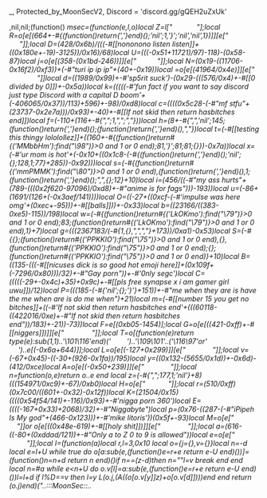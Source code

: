 _, Protected_by_MoonSecV2, Discord = 'discord.gg/gQEH2uZxUk'


,nil,nil;(function() _msec=(function(e,l,o)local Z=l["     ​   "];local R=o[e[(664+-#{(function()return{','}end)();'nil';1,'}';'nil','nil',1})]][e["                "]];local D=(428/0x6b)/(((-#[[nononono listen listen]]+((0x180e+-19)-3125))/0x16)/68)local U=(((-0x51+11721)/97)-118)-(0x58-87)local j=o[e[(358-(0x1bd-246))]][e["        "]];local N=(0x19-((11706-0x16f2)/0xf3))+(-#"turi ip ip ip"+(40+-0x19))local _=o[e[(41964/0x4e)]][e["​          "]]local d=((1989/0x99)+-#'sp5rit suck')-(0x29-(((576/0x4)+-#[[0 divided by 0]])+-0x5a))local k=(((((-#'fun fact if you want to say discord just type Discord with a capital D boom'+(-406065/0x37))/113)+596)+-98)/0xd8)local c=((((0x5c28-(-#"mf stfu"+(23737-0x2e7a)))/0x93)+-40)+-#[[If not skid then return hasbitches end]])local f=(-110+(116+-#{",";1,",";","}))local h=(8+-#{",",'nil';145;(function()return{','}end)();(function()return{','}end)(),","})local t=(-#[[testing this thingy lololollez]]+((160+-#{(function()return#{('MMbbHm'):find("\98")}>0 and 1 or 0 end);81,'}';81;81;{}})-0x7a))local x=(-#'ur mom is hot'+(-0x10+((0x1c8-(-#{(function()return{','}end)();'nil';{};128,1;77}+285))-0x92)))local s=(-#{(function()return#{('mmPMMK'):find("\80")}>0 and 1 or 0 end),(function()return{','}end)(),1;(function()return{','}end)();",",{};12}+10)local i=(456/((-#"my ass hurts"+(789-(((0x2f620-97096)/0xd8)+-#"anime is for fags")))-193))local u=(-86+(1691/(126+(-0x3aef/141))))local O=((-27+((0xcf-(-#'impulse was here omg'+(0xec+-95)))+-#[[balls]]))+-0x33)local b=((23166/((383-0xe5)-115))/198)local w=(-#{(function()return#{('LkOKmo'):find("\79")}>0 and 1 or 0 end);83;(function()return#{('LkOKmo'):find("\79")}>0 and 1 or 0 end),1}+7)local g=(((2367183/(-#{1,{},",",","}+173))/0xa1)-0x53)local S=(-#{{};(function()return#{('PPKKlO'):find("\75")}>0 and 1 or 0 end),{},(function()return#{('PPKKlO'):find("\75")}>0 and 1 or 0 end);{};(function()return#{('PPKKlO'):find("\75")}>0 and 1 or 0 end)}+10)local B=((135-(((-#[[nicuses dick is so good hot emoji here]]+(0x109f+(-7296/0x80)))/32)+-#"Gay porn"))+-#'0nly segc')local C=(((((-29+-0x4c)+35)+0x9c)+-#[[pls free synapse x i am gamer girl uwu]])/12)local P=(((185-(-#{'nil';{};'}'}+151))+-#"me when they are is have the me when are is do me when")+21)local m=(-#[[number 15 you get no bitches]]+((-#'If not skid then return hasbitches end'+(((60118-((422016/0xe)+-#"If not skid then return hasbitches end"))/183)+-21))-73))local F=e[(0xb05-1454)];local G=o[e[((421-0xff)+-#[[niggers]])]][e[" ​    ​    "]];local T=o[(function(e)return type(e):sub(1,1)..'\101\116'end)('   ​    ')..'\109\101'..('\116\97'or'        ')..e[(-0x6a+644)]];local L=o[e[(-127+0x299)]][e["​         "]];local v=(-67+0x45)-((-30+(926-0x1fa))/195)local y=((0x132-(5655/0x1d))+-0x6d)-(412/0xce)local A=o[e[(-0x50+239)]][e["  ​     ​ "]];local n=function(o,e)return o..e end local z=(-#{",";177,1;'nil'}+8)*(((154971/0xc9)+-67)/0xb0)local H=o[e["   ​        "]];local r=(510/0xff)*(0x7c00/((601+-0x32)-0x12f))local K=(21504/0x15)*((((0x54f54/141)+-116)/0x93)+-#'nigga porn 360')local E=((((-167+0x33)+2068)/32)+-#"Niggabyte")local p=(0x76-((287-(-#"iPipeh Is My god"+(466-0x123)))+-#'mike litoris'))*(0x5f+-93)local M=o[e[" ​​     ​  "]]or o[e[((0x48e-619)+-#[[holy shit]])]][e[" ​​     ​  "]];local a=(616-((-80+(0xddad/121))+-#"Only a to Z 0 to 9 is allowed"))local e=o[e["             "]];local I=(function(a)local r,l=3,0x10 local o={j={},v={}}local n=-d local e=l+U while true do o[a:sub(e,(function()e=r+e return e-U end)())]=(function()n=n+d return n end)()if n==(z-d)then n=""l=v break end end local n=#a while e<n+U do o.v[l]=a:sub(e,(function()e=r+e return e-U end)())l=l+d if l%D==v then l=y L(o.j,(A((o[o.v[y]]*z)+o[o.v[d]])))end end return _(o.j)end)("..:::MoonSec::..                ​       ​​                ​     ​         ​           ​           ​          ​              ​ ​     ​                          ​              ​       ​  ​                                                          ​                  ​                   ​ ​                                                    ​                        ​    ​                       ​                ​                 ​            ​       ​                        ​                                          ​                   ​      ​                   ​   ​                    ​                              ​  ​                                                                 ​        ​                                                                                   ​          ​                   ​      ​​    ​            ​                ​   ​​        ​​                           ​    ​                     ​    ​       ​                    ​             ​                                      ​       ​            ​       ​         ​              ​                       ​                               ​                ​                                                            ​         ​   ​       ​                             ​                                           ​     ​   ​                    ​              ​                                      ​            ​              ​    ​                      ​                                   ​                 ​                          ​                                 ​                                ​       ​                                  ​    ​                                                              ​           ​                       ​       ​                                                  ​                      ​                   ​​                                     ​               ​ ​                    ​                                        ​  ​                    ​                                                 ​                             ​​          ​        ​          ​          ​               ​                            ​​     ​                       ​    ​                       ​​               ​                                                                  ​                                  ​                               ​                                       ​               ​    ​    ​                                                   ​               ​                                                              ​      ​​                                    ​           ​  ​       ​               ​                    ​                        ​                        ​              ​    ​        ​        ​                          ​     ​                                            ​     ​  ​                                        ​                  ​                                                ​             ​            ​​      ​                           ​                                ​                       ​                     ​                                     ​     ​      ​      ​​         ​                   ​​              ​       ​ ​        ​                              ​  ​   ​           ​ ​                           ​      ​                ​       ​   ​   ​                                                                                             ​  ​​                  ​​                     ​                        ​          ​      ​                                        ​ ​       ​         ​  ​   ​      ​                  ​             ​                                                              ​          ​          ​                   ​     ​  ​               ​                       ​                                                                      ​                    ​                             ​                                         ​    ​               ​  ​    ​ ​                   ​     ​                                       ​     ​                ​    ​                     ​                    ​   ​             ​           ​               ​         ​         ​                            ​                                     ​                                        ​       ​  ​                   ​  ​​ ​       ​    ​                   ​           ​            ​          ​          ​    ​        ​​             ​​ ​         ​          ​                           ​       ​​    ​                      ​                                                               ​      ​           ​                                          ​      ​        ​            ​     ​                    ​        ​       ​                              ​         ​          ​                                                                            ​   ​                                              ​       ​          ​​ ​  ​            ​                                    ​  ​                 ​                           ​                    ​                         ​                   ​                                     ​               ​                       ​                         ​                ​      ​ ​                  ​                                         ​           ​          ​ ​          ​                  ​  ​           ​    ​            ​     ​​                                                                 ​        ​             ​          ​       ​                                  ​          ​    ​                                                                      ​                 ​ ​                                                         ​              ​  ​                                               ​                       ​                  ​                      ​                               ​              ​                                            ​                       ​           ​                ​                 ​                   ​               ​                   ​                                      ​​           ​      ​                  ​                          ​                                               ​                                             ​                    ​      ​                                        ​  ​                                 ​ ​                              ​  ​                        ​              ​      ​                                       ​       ​     ​                                         ​     ​​              ​                               ​       ​       ​                  ​                     ​    ​     ​    ​                                   ​​                  ​                  ​                           ​        ​                                        ​                                              ​                     ​                   ​                                                 ​             ​          ​                      ​                  ​                     ​                           ​             ​               ​      ​               ​                       ​​            ​       ​                                                   ​                                            ​                                            ​​                   ​                 ​                                    ​                                      ​                       ​                ​​                                  ​                          ​               ​                       ​                     ​       ​                                              ​               ​    ​                              ​              ​                    ​ ​                        ​             ​      ​                                             ​                   ​                                        ​             ​                                       ​                     ​  ​                   ​            ​                                      ​​                                   ​  ​                        ​             ​                ​                        ​                                       ​             ​                   ​                       ​    ​                    ​       ​          ​                    ​    ​                    ​                     ​           ​      ​                           ​ ​                                         ​      ​                                                        ​            ​​                  ​                                           ​  ​  ​     ​             ​                       ​                                                   ​     ​                                                                                    ​              ​                                            ​               ​   ​                 ​                                    ​                ​                     ​               ​        ​           ​      ​                               ​                  ​                     ​                            ​            ​         ​                                              ​                  ​  ​                                            ​            ​               ​                                            ​                 ​      ​                                        ​                      ​                     ​          ​         ​    ​                      ​                   ​                          ​    ​​            ​                                              ​                                                                                         ​      ​​     ​          ​      ​                  ​     ​​​                                                        ​                                                                    ​​                                               ​                  ​                                              ​  ​                   ​                ​                             ​  ​                 ​     ​               ​    ​                                     ​                                      ​                         ​  ​             ​   ​                                                ​      ​                          ​             ​            ​                                   ​​                 ​                 ​                     ​         ​      ​                             ​         ​​                    ​    ​                                     ​  ​                                                                                                ​                   ​    ​                      ​                 ​    ​                             ​             ​ ​                   ​                     ​             ​         ​                                                                     ​ ​    ​     ​           ​                                                                   ​                  ​                                ​      ​                                  ​​​                   ​               ​ ​       ​                    ​                                            ​                       ​                             ​                    ​                           ​               ​    ​                               ​             ​                     ​                         ​           ​      ​                              ​                    ​                    ​                                                ​                                            ​  ​                                             ​                                             ​                ​          ​                  ​    ​  ​                                   ​                             ​    ​    ​           ​​                      ​                   ​             ​                                                                 ​      ​                                     ​             ​  ​            ​  ​                      ​          ​            ​         ​                       ​   ​           ​        ​                 ​                    ​​            ​    ​                 ​            ​    ​        ​      ​                                       ​​                   ​                  ​         ​                               ​        ​                         ​                                                                         ​    ​                                  ​ ​                          ​        ​              ​  ​                   ​                        ​              ​     ​​                              ​                ​                                            ​               ​                               ​​                   ​                ​  ​                        ​       ​                 ​                      ​​                                      ​                           ​                                ​                                           ​​                                                 ​​                   ​             ​    ​     ​​                  ​   ​​          ​​                             ​      ​          ​                            ​                          ​                                                ​​           ​                                 ​         ​​                                                                 ​                ​                                                ​                    ​                  ​         ​                  ​      ​                                        ​                                                                             ​                 ​   ​  ​            ​    ​                           ​ ​              ​                    ​                            ​             ​        ​                                              ​                   ​                          ​                                                               ​           ​           ​  ​                             ​                                ​  ​​                     ​                 ​ ​                                 ​ ​                             ​        ​       ​        ​      ​           ​            ​                   ​                          ​                     ​                              ​             ​          ​   ​     ​                        ​           ​      ​                            ​                ​                    ​                                      ​                           ​        ​​                    ​                                                        ​    ​              ​                                                         ​                           ​                                ​                                                      ​             ​                                           ​    ​        ​                                               ​                       ​    ​                                          ​                   ​ ​                                               ​                       ​                                             ​​                ​ ​        ​                  ​                         ​  ​                                   ​​                                                ​                  ​                                             ​  ​                     ​              ​           ​                    ​                 ​   ​               ​    ​                                      ​                                    ​                       ​   ​             ​      ​                              ​                ​                           ​                      ​            ​                                  ​​                 ​                ​                               ​      ​                                         ​                      ​                 ​                         ​  ​                                                 ​                     ​                           ​                        ​                     ​              ​    ​                             ​              ​                    ​ ​                      ​             ​      ​                    ​                           ​    ​   ​              ​   ​                       ​                           ​       ​                                    ​  ​       ​   ​    ​                                           ​                            ​             ​      ​                     ​                          ​    ​         ​                     ​  ​      ​                     ​            ​                    ​    ​                                                  ​           ​         ​                                                           ​                    ​                                      ​                ​                      ​                                   ​ ​                            ​     ​​              ​   ​      ​                                      ​  ​     ​                                       ​                                               ​  ​      ​          ​    ​                                    ​  ​                                ​                                ​  ​                          ​         ​                        ​           ​                            ​        ​                       ​                                 ​                                   ​  ​                    ​                       ​            ​                                 ​​                 ​​                ​                            ​        ​                                         ​​                                                                 ​                      ​                         ​                    ​              ​           ​               ​   ​    ​                ​ ​                       ​     ​                     ​       ​             ​                                                                                     ​  ​         ​                                                             ​​​                 ​                             ​​          ​        ​                   ​      ​  ​    ​          ​                                            ​​            ​                            ​      ​                           ​            ​ ​    ​                      ​                                                                       ​  ​​  ​              ​     ​​        ​                           ​                         ​                 ​  ​                       ​                               ​               ​  ​                ​                 ​     ​         ​                                                               ​  ​      ​                                               ​                                                ​                                            ​  ​                 ​                             ​           ​                             ​           ​             ​                   ​                ​                      ​    ​                                  ​               ​                       ​                           ​             ​      ​                         ​             ​                                  ​                   ​   ​  ​       ​                                       ​​              ​   ​                  ​              ​            ​          ​                                        ​                                         ​     ​                  ​    ​                                    ​  ​                                 ​           ​                  ​    ​        ​                               ​    ​                   ​          ​                                   ​                                              ​                              ​                 ​                   ​​                  ​    ​          ​                                     ​​ ​                  ​                             ​                ​                                                 ​​                                            ​  ​                 ​                             ​           ​                                     ​           ​                                            ​                         ​ ​                                         ​                                                      ​                        ​             ​         ​                 ​  ​   ​            ​        ​                                                                                                   ​             ​  ​               ​                                   ​              ​                        ​​            ​   ​       ​                                        ​                                                        ​                  ​                ​                 ​   ​               ​    ​                             ​              ​                     ​                        ​             ​      ​                                              ​                    ​                          ​    ​                                                               ​                ​                          ​    ​ ​                                 ​​                     ​                 ​    ​                                ​                ​                        ​                                      ​            ​                     ​                            ​                       ​                               ​    ​        ​                     ​                       ​           ​      ​                            ​                ​                     ​​                                    ​                              ​     ​​                          ​    ​     ​                                           ​                                              ​     ​                  ​     ​                                               ​                     ​                   ​  ​                      ​                      ​          ​       ​  ​                          ​ ​                       ​        ​               ​                    ​        ​                                                   ​          ​              ​             ​              ​     ​​           ​                                       ​                                                        ​                  ​                          ​                 ​       ​                     ​             ​                      ​        ​                   ​    ​                                   ​  ​                                  ​            ​                  ​    ​                                          ​                                                                        ​                    ​   ​                      ​                              ​                                       ​                     ​    ​  ​       ​                                     ​​                  ​                  ​                          ​        ​                                     ​​                                               ​                ​ ​      ​                ​                  ​   ​                                                    ​                  ​                         ​ ​           ​    ​ ​                             ​ ​            ​                        ​                        ​                    ​                                               ​                                         ​​           ​                                   ​​                  ​                ​     ​        ​            ​                                                ​                    ​                    ​                   ​     ​                                  ​  ​                                    ​            ​                   ​    ​                    ​               ​    ​                               ​              ​                      ​                       ​             ​      ​                                               ​ ​        ​         ​           ​            ​  ​                       ​                       ​                        ​           ​         ​​   ​      ​    ​  ​                         ​      ​       ​                           ​  ​       ​          ​                 ​         ​                     ​                                                    ​        ​             ​       ​   ​                     ​               ​    ​                        ​            ​              ​                        ​                        ​                    ​                    ​                          ​      ​                         ​           ​            ​                                  ​​                 ​                ​                     ​        ​      ​                                        ​                     ​                 ​                             ​                                            ​  ​           ​        ​             ​     ");local _=(0x1b67/61)local o=61 local l=d;local e={}e={[(71+-0x46)]=function()local e,i,d,n=j(I,l,l+N);l=l+p;o=(o+(_*p))%a;return(((n+o-(_)+r*(p*D))%r)*((D*K)^D))+(((d+o-(_*D)+r*(D^N))%a)*(r*a))+(((i+o-(_*N)+K)%a)*r)+((e+o-(_*p)+K)%a);end,[(-#[[ÑÑÑÑÑÑÑ]]+(1791/0xc7))]=function(e,e,e)local e=j(I,l,l);l=l+U;o=(o+(_))%a;return((e+o-(_)+K)%r);end,[((0x20-24)+-#"false")]=function()local e,d=j(I,l,l+D);o=(o+(_*D))%a;l=l+D;return(((d+o-(_)+r*(D*p))%r)*a)+((e+o-(_*D)+a*(D^N))%r);end,[((-0x50+89)+-#'Negro')]=function(o,e,l)if l then local e=(o/D^(e-d))%D^((l-U)-(e-d)+U);return e-e%d;else local e=D^(e-U);return(o%(e+e)>=e)and d or y;end;end,[((0x28+-23)+-#"impulse 2022")]=function()local o=e[((154-(303-0xbd))+-#[[papier ist ein kleiner schwanz lutscher]])]();local l=e[(0x23-34)]();local i=d;local n=(e[(0x69-101)](l,U,z+p)*(D^(z*D)))+o;local o=e[(0x24c/147)](l,21,31);local e=((-d)^e[(0xd4/53)](l,32));if(o==y)then if(n==v)then return e*y;else o=U;i=v;end;elseif(o==(r*(D^N))-U)then return(n==y)and(e*(U/v))or(e*(y/v));end;return R(e,o-((a*(p))-d))*(i+(n/(D^E)));end,[(68-0x3e)]=function(n,i,i)local i;if(not n)then n=e[((1209/0x1f)+-#[[i still cannot find who the fuck asked]])]();if(n==y)then return'';end;end;i=G(I,l,l+n-d);l=l+n;local e=''for l=U,#i do e=F(e,A((j(G(i,l,l))+o)%a))o=(o+_)%r end return e;end}local function E(...)return{...},H('#',...)end local function G()local h={};local x={};local o={};local t={h,x,nil,o};local l={}local n=(87+-#{{},{},121})local o={[(-#"cilertedcool"+(-0x17+((0xcd5/73)+-#"elbicho")))]=(function(o)return not(#o==e[((-#[[balls]]+(-90+0x1f7))/0xcc)]())end),[(-#'Bush Did 9 11'+(0xe1/15))]=(function(o)return e[(0x1b-22)]()end),[(-#[[0nly 1337]]+(0x6c-98))]=(function(o)return e[((-#[[Mulheres me deixam de pau duro]]+(-0x61+355))/38)]()end),[((103-0x54)+-#"made by kim jong un")]=(function(o)local d=e[(((0x7f/1)+-0x62)+-#[[Macaroni And The Cheese]])]()local e=''local o=1 for l=1,#d do o=(o+n)%a e=F(e,A((j(d:sub(l,l))+o)%r))end return e end)};t[3]=e[((104-0x58)+-#'i love tatakai')]();local n=e[((0x16c/28)+-#"cilertedcool")]()for d=1,n do local e=e[(186/(-#[[0nly segc]]+(-55+0x9d)))]();local n;local e=o[e%(-#'Niggabyte'+((-0xe3+105)+0xb3))];l[d]=e and e({});end;for x=1,e[(83+-0x52)]()do local o=e[(-#"i love minors"+(-0x69+120))]();if(e[(672/0xa8)](o,d,U)==v)then local r=e[(39-0x23)](o,D,N);local n=e[(-65+0x45)](o,p,D+p);local o={e[(-#'legend says i was here'+(-0x24+61))](),e[(0x3c+-57)](),nil,nil};local a={[(122-0x7a)]=function()o[i]=e[(-#"panzerfaust"+(0x55-71))]();o[C]=e[(0x84/44)]();end,[(0x1b-26)]=function()o[i]=e[(-51+0x34)]();end,[(-59+0x3d)]=function()o[w]=e[(-#"Bush Did 9 11"+(742/0x35))]()-(D^z)end,[(0x57/29)]=function()o[b]=e[(-#'holy shit'+((0xf67-1993)/0xc3))]()-(D^z)o[C]=e[((-0x79+140)+-#[[get some bitches]])]();end};a[r]();if(e[(0x1bc/111)](n,U,d)==U)then o[c]=l[o[k]]end if(e[((-17004/0xda)+0x52)](n,D,D)==d)then o[s]=l[o[u]]end if(e[(((-123+0xfa)+-#[[I hate black people]])-0x68)](n,N,N)==U)then o[C]=l[o[S]]end h[x]=o;end end;for e=U,e[(0xf6/246)]()do x[e-U]=G();end;return t;end;local function v(e,y,_)local l=e[D];local r=e[N];local o=e[d];return(function(...)local e=d e*=-1 local N=e;local I={...};local a=o;local o=d;local z=l;local K=H('#',...)-U;local r=r;local A={};local j={};local l={};local p=E for e=0,K do if(e>=r)then A[e-r]=I[e+U];else l[e]=I[e+d];end;end;local e=K-r+d local e;local r;while true do e=a[o];r=e[(0x7f+-126)];n=(10872216)while(-60+0x75)>=r do n-= n n=(1949376)while r<=(152-0x7c)do n-= n n=(109510)while r<=(114-0x65)do n-= n n=(572046)while((-#"Macaroni And The Cheese"+(0xd3+-94))-88)>=r do n-= n n=(5880624)while(((0xa8+-60)-0x64)+-#[[weezer]])>=r do n-= n n=(1056117)while(94+-0x5e)>=r do n-= n local e=e[x]l[e](l[e+U])break;end while 591==(n)/((-#"paidlancer"+(0x4b057/171)))do n=(776216)while((43-0x49)+0x1f)<r do n-= n _[e[b]]=l[e[k]];o=o+d;e=a[o];l[e[c]]={};o=o+d;e=a[o];l[e[h]]={};o=o+d;e=a[o];_[e[O]]=l[e[t]];o=o+d;e=a[o];l[e[t]]=_[e[i]];o=o+d;e=a[o];if(l[e[t]]~=e[g])then o=o+U;else o=e[s];end;break end while 1169==(n)/((0x2cb+-51))do l[e[k]][e[b]]=l[e[m]];break end;break;end break;end while 2424==(n)/((4881-0x997))do n=(2603244)while(94-0x5a)>=r do n-= n n=(14252610)while(103-0x64)<r do n-= n local e=e[c]local n,o=p(l[e](l[e+U]))N=o+e-d local o=0;for e=e,N do o=o+d;l[e]=n[o];end;break end while 4078==(n)/((122325/0x23))do local e=e[x]l[e]=l[e]()break end;break;end while 714==(n)/((-#'Gay porn'+(3740+-0x56)))do n=(5700746)while r>(-120+0x7d)do n-= n l[e[h]]=l[e[w]][e[g]];break end while(n)/(((-119+0x1d43)-0xe96))==1567 do l[e[c]][e[w]]=l[e[g]];break end;break;end break;end break;end while(n)/((0x81eea/187))==201 do n=(2937992)while(0x201/57)>=r do n-= n n=(2934288)while(-33+0x28)>=r do n-= n l[e[x]]=(e[s]~=0);break;end while 1008==(n)/((-#[[i still cannot find who the fuck asked]]+((-#[[bigchungus]]+(1456840/0xf2))-3061)))do n=(6365394)while(119-0x6f)<r do n-= n do return l[e[k]]end break end while 3087==(n)/((0x845+-55))do local n=e[k]local a={l[n](M(l,n+1,N))};local o=0;for e=n,e[P]do o=o+d;l[e]=a[o];end break end;break;end break;end while 1448==(n)/((4135-(4261-0x86b)))do n=(6578295)while(-#"if true then return your dad"+(0x22e3/229))>=r do n-= n n=(3568825)while(-#'I have stolen your father figure and all your milk muahahahahahaha'+(0xb2-102))<r do n-= n local o=e[h]l[o]=l[o](M(l,o+d,e[O]))break end while(n)/((-65+0x750))==1975 do local r;local n;l[e[k]]=e[w];o=o+d;e=a[o];l[e[t]]={};o=o+d;e=a[o];l[e[x]][e[O]]=l[e[S]];o=o+d;e=a[o];l[e[h]]=_[e[i]];o=o+d;e=a[o];n=e[c];r=l[e[u]];l[n+1]=r;l[n]=r[e[P]];o=o+d;e=a[o];l[e[x]]=e[O];o=o+d;e=a[o];n=e[h]l[n]=l[n](M(l,n+d,e[w]))o=o+d;e=a[o];l[e[h]]=l[e[i]][e[P]];o=o+d;e=a[o];n=e[c];r=l[e[w]];l[n+1]=r;l[n]=r[e[P]];o=o+d;e=a[o];l[e[t]]=l[e[i]];o=o+d;e=a[o];l[e[t]]=l[e[u]];o=o+d;e=a[o];l[e[t]]=l[e[u]];o=o+d;e=a[o];n=e[k]l[n](M(l,n+U,e[u]))break end;break;end while(n)/((962488/0xf8))==1695 do n=(8183025)while r>(0x48/6)do n-= n l[e[f]]=l[e[O]][e[m]];o=o+d;e=a[o];l[e[c]]=_[e[i]];o=o+d;e=a[o];l[e[x]]=l[e[i]][e[C]];o=o+d;e=a[o];l[e[h]]=l[e[i]][e[m]];o=o+d;e=a[o];if(l[e[h]]==l[e[g]])then o=o+U;else o=e[s];end;break end while 2245==(n)/((0x1c93-3670))do l[e[k]][l[e[w]]]=l[e[P]];break end;break;end break;end break;end break;end while 233==(n)/(((0x410-557)+-#[[Bush Did 9 11]]))do n=(5436349)while(46+-0x1a)>=r do n-= n n=(8517714)while r<=(-0x31+65)do n-= n n=(6819618)while(-#"send nudes"+(0x75+-93))>=r do n-= n local d=e[u];local o=l[d]for e=d+1,e[g]do o=o..l[e];end;l[e[k]]=o;break;end while(n)/((-49+0x96c))==2886 do n=(3892053)while r>(-0x20+47)do n-= n local r;local n;l[e[k]]=e[i];o=o+d;e=a[o];l[e[f]]=e[i];o=o+d;e=a[o];l[e[t]]=e[O];o=o+d;e=a[o];l[e[h]]={};o=o+d;e=a[o];l[e[c]]=_[e[O]];o=o+d;e=a[o];l[e[k]]=l[e[O]][e[B]];o=o+d;e=a[o];l[e[k]]=e[b];o=o+d;e=a[o];l[e[k]]=e[u];o=o+d;e=a[o];l[e[c]]=e[s];o=o+d;e=a[o];l[e[x]]=e[i];o=o+d;e=a[o];l[e[k]]=e[s];o=o+d;e=a[o];l[e[k]]=e[s];o=o+d;e=a[o];l[e[t]]=e[u];o=o+d;e=a[o];l[e[c]]=e[s];o=o+d;e=a[o];l[e[c]]=e[O];o=o+d;e=a[o];l[e[f]]=e[i];o=o+d;e=a[o];l[e[x]]=e[s];o=o+d;e=a[o];l[e[h]]=e[i];o=o+d;e=a[o];n=e[x]l[n]=l[n](M(l,n+d,e[u]))o=o+d;e=a[o];l[e[k]][e[s]]=l[e[S]];o=o+d;e=a[o];l[e[f]]=_[e[w]];o=o+d;e=a[o];l[e[t]]=l[e[s]][e[m]];o=o+d;e=a[o];l[e[h]]=l[e[u]][e[P]];o=o+d;e=a[o];l[e[c]]=l[e[u]][e[C]];o=o+d;e=a[o];l[e[h]]=l[e[b]][e[S]];o=o+d;e=a[o];l[e[c]]=l[e[w]][e[g]];o=o+d;e=a[o];l[e[x]]=_[e[w]];o=o+d;e=a[o];l[e[t]]=l[e[u]][e[S]];o=o+d;e=a[o];l[e[h]]=e[u];o=o+d;e=a[o];l[e[f]]=e[s];o=o+d;e=a[o];l[e[c]]=e[s];o=o+d;e=a[o];n=e[k]l[n]=l[n](M(l,n+d,e[s]))o=o+d;e=a[o];l[e[h]]=l[e[i]]-l[e[S]];o=o+d;e=a[o];l[e[f]][e[b]]=l[e[m]];o=o+d;e=a[o];l[e[h]]=_[e[b]];o=o+d;e=a[o];n=e[f];r=l[e[O]];l[n+1]=r;l[n]=r[e[S]];o=o+d;e=a[o];l[e[c]]=e[i];o=o+d;e=a[o];n=e[x]l[n]=l[n](M(l,n+d,e[b]))o=o+d;e=a[o];l[e[f]]=l[e[b]][e[P]];o=o+d;e=a[o];n=e[x];r=l[e[i]];l[n+1]=r;l[n]=r[e[P]];o=o+d;e=a[o];l[e[f]]=l[e[O]];o=o+d;e=a[o];l[e[c]]=l[e[s]];o=o+d;e=a[o];l[e[c]]=l[e[O]];o=o+d;e=a[o];l[e[t]]=l[e[s]];o=o+d;e=a[o];n=e[c]l[n](M(l,n+U,e[O]))o=o+d;e=a[o];do return end;break end while 1999==(n)/(((-62+0x80c)+-#[[if found dad when back from milk then print yay end]]))do local n;local r;local c,k;local h;local n;l[e[t]]=_[e[b]];o=o+d;e=a[o];l[e[f]]=l[e[i]][e[g]];o=o+d;e=a[o];l[e[x]]=l[e[b]][e[S]];o=o+d;e=a[o];n=e[t];h=l[e[w]];l[n+1]=h;l[n]=h[e[C]];o=o+d;e=a[o];n=e[x]c,k=p(l[n](l[n+U]))N=k+n-d r=0;for e=n,N do r=r+d;l[e]=c[r];end;o=o+d;e=a[o];n=e[t]c={l[n](M(l,n+1,N))};r=0;for e=n,e[C]do r=r+d;l[e]=c[r];end o=o+d;e=a[o];o=e[b];break end;break;end break;end while(n)/((680034/0xb1))==2217 do n=(461196)while r<=((-0x6d+-16)+143)do n-= n n=(1371110)while(-#'ur mom is hot'+(0x76-88))<r do n-= n l[e[t]]=l[e[s]]%e[m];break end while(n)/(((-0x34+3515)+-#'free bobux no skem'))==398 do local e=e[f]l[e]=l[e](l[e+U])break end;break;end while 207==(n)/((0x7124/13))do n=(3530090)while r>(93-(-#[[Nicuse is good at sucking dick]]+(-0x17+127)))do n-= n l[e[c]]=_[e[u]];break end while 1583==(n)/(((243000/0x6c)+-#"impulse was here omg"))do if(l[e[t]]==e[m])then o=o+U;else o=e[O];end;break end;break;end break;end break;end while 2461==(n)/((0x8e9+-72))do n=(1175154)while r<=((-#'mama mo'+(5640+-0x41))/0xe8)do n-= n n=(4893976)while r<=(0x43+-45)do n-= n n=(961324)while r>(0x58+-67)do n-= n l[e[h]]=l[e[u]][l[e[C]]];break end while(n)/((38086/(233+-0x60)))==3458 do l[e[h]]=l[e[u]]%e[P];break end;break;end while(n)/((5393-0xab3))==1844 do n=(6807470)while r>((0xe8-174)+-#"how tf do i remove the meme strings")do n-= n local e=e[f]l[e]=l[e]()break end while(n)/((6712-0xd59))==2066 do if(l[e[t]]==l[e[S]])then o=o+U;else o=e[b];end;break end;break;end break;end while 438==(n)/(((383542/0x8e)+-#[[Zapperqr is leaker]]))do n=(1616808)while(97-0x47)>=r do n-= n n=(10863360)while r>(1125/(5895/0x83))do n-= n local r;local n;l[e[x]]=e[i];o=o+d;e=a[o];l[e[t]]=e[u];o=o+d;e=a[o];l[e[h]]=e[i];o=o+d;e=a[o];l[e[c]]={};o=o+d;e=a[o];l[e[f]]=_[e[b]];o=o+d;e=a[o];l[e[t]]=l[e[i]][e[P]];o=o+d;e=a[o];l[e[c]]=e[b];o=o+d;e=a[o];l[e[f]]=e[w];o=o+d;e=a[o];l[e[t]]=e[O];o=o+d;e=a[o];l[e[k]]=e[w];o=o+d;e=a[o];l[e[f]]=e[O];o=o+d;e=a[o];l[e[f]]=e[s];o=o+d;e=a[o];l[e[h]]=e[u];o=o+d;e=a[o];l[e[c]]=e[b];o=o+d;e=a[o];l[e[t]]=e[O];o=o+d;e=a[o];l[e[x]]=e[w];o=o+d;e=a[o];l[e[x]]=e[i];o=o+d;e=a[o];l[e[k]]=e[b];o=o+d;e=a[o];n=e[x]l[n]=l[n](M(l,n+d,e[u]))o=o+d;e=a[o];l[e[k]][e[s]]=l[e[C]];o=o+d;e=a[o];l[e[h]]=_[e[i]];o=o+d;e=a[o];l[e[f]]=l[e[b]][e[P]];o=o+d;e=a[o];l[e[f]]=l[e[O]][e[B]];o=o+d;e=a[o];l[e[k]]=l[e[i]][e[P]];o=o+d;e=a[o];l[e[k]]=l[e[i]][e[P]];o=o+d;e=a[o];l[e[c]]=l[e[w]][e[B]];o=o+d;e=a[o];l[e[h]]=_[e[s]];o=o+d;e=a[o];l[e[t]]=l[e[u]][e[g]];o=o+d;e=a[o];l[e[c]]=e[s];o=o+d;e=a[o];l[e[t]]=e[s];o=o+d;e=a[o];l[e[c]]=e[u];o=o+d;e=a[o];n=e[t]l[n]=l[n](M(l,n+d,e[b]))o=o+d;e=a[o];l[e[c]]=l[e[s]]-l[e[m]];o=o+d;e=a[o];l[e[h]][e[s]]=l[e[P]];o=o+d;e=a[o];l[e[c]]=_[e[w]];o=o+d;e=a[o];n=e[k];r=l[e[O]];l[n+1]=r;l[n]=r[e[P]];o=o+d;e=a[o];l[e[x]]=e[O];o=o+d;e=a[o];n=e[x]l[n]=l[n](M(l,n+d,e[i]))o=o+d;e=a[o];l[e[t]]=l[e[u]][e[P]];o=o+d;e=a[o];n=e[t];r=l[e[s]];l[n+1]=r;l[n]=r[e[S]];o=o+d;e=a[o];l[e[t]]=l[e[b]];o=o+d;e=a[o];l[e[k]]=l[e[b]];o=o+d;e=a[o];l[e[k]]=l[e[w]];o=o+d;e=a[o];l[e[x]]=l[e[i]];o=o+d;e=a[o];n=e[t]l[n](M(l,n+U,e[u]))o=o+d;e=a[o];do return end;break end while 3936==(n)/((113160/0x29))do local e=e[t]l[e](l[e+U])break end;break;end while(n)/((-58+0xaa6))==606 do n=(1136854)while r>(-0x70+139)do n-= n local e=e[x]local n,o=p(l[e](l[e+U]))N=o+e-d local o=0;for e=e,N do o=o+d;l[e]=n[o];end;break end while 446==(n)/(((-79+0xa5f)+-#[[if syn then haxor alert end]]))do local r;local n;n=e[c]l[n](M(l,n+U,e[s]))o=o+d;e=a[o];n=e[c];r=l[e[u]];l[n+1]=r;l[n]=r[e[P]];o=o+d;e=a[o];l[e[x]]=e[b];o=o+d;e=a[o];n=e[x]l[n]=l[n](M(l,n+d,e[i]))o=o+d;e=a[o];n=e[t];r=l[e[w]];l[n+1]=r;l[n]=r[e[B]];o=o+d;e=a[o];l[e[k]]=e[b];o=o+d;e=a[o];n=e[k]l[n]=l[n](M(l,n+d,e[b]))o=o+d;e=a[o];n=e[h];r=l[e[u]];l[n+1]=r;l[n]=r[e[C]];o=o+d;e=a[o];l[e[h]]=e[b];o=o+d;e=a[o];l[e[t]]=e[s];break end;break;end break;end break;end break;end break;end while 3692==(n)/((-46+(0x1aa04/190)))do n=(275406)while r<=(10542/0xfb)do n-= n n=(2061272)while r<=(0x58-53)do n-= n n=(6149990)while(0x573/45)>=r do n-= n n=(3416580)while(136-0x6b)>=r do n-= n l[e[h]]=e[u];break;end while 2052==(n)/((0xd39-1720))do n=(567588)while r>(-#'goofy ahh uncle productions'+((-0x11+1499)/0x1a))do n-= n l[e[t]]=l[e[b]]-l[e[m]];break end while 2436==(n)/((0x3785/61))do l[e[x]]=(e[i]~=0);break end;break;end break;end while(n)/((7636-0xf17))==1630 do n=(1228326)while(-33+0x42)>=r do n-= n n=(4187295)while(59+-0x1b)<r do n-= n local c;local r;local n;l[e[f]]=e[w];o=o+d;e=a[o];l[e[f]]=e[w];o=o+d;e=a[o];l[e[h]]=#l[e[u]];o=o+d;e=a[o];l[e[h]]=e[i];o=o+d;e=a[o];n=e[h];r=l[n]c=l[n+2];if(c>0)then if(r>l[n+1])then o=e[s];else l[n+3]=r;end elseif(r<l[n+1])then o=e[b];else l[n+3]=r;end break end while 2835==(n)/((-0x73+((0x69f+-91)+-#"Suck Sus0587")))do local d=e[h];local a=l[d+2];local n=l[d]+a;l[d]=n;if(a>0)then if(n<=l[d+1])then o=e[u];l[d+3]=n;end elseif(n>=l[d+1])then o=e[O];l[d+3]=n;end break end;break;end while 503==(n)/((90354/0x25))do n=(1170672)while(5304/0x9c)<r do n-= n l[e[k]]=y[e[i]];break end while(n)/((0x23af0/(-#"testpsx dupe no scam legit 2022 free no virus"+(193+-0x2b))))==841 do local o=e[t]l[o](M(l,o+U,e[i]))break end;break;end break;end break;end while 3629==(n)/((93720/0xa5))do n=(7124346)while((0xf1-181)+-#[[windows xp startup sfx]])>=r do n-= n n=(2360955)while(-#'cilertedcool'+(-0x39+105))>=r do n-= n if(l[e[t]]==l[e[B]])then o=o+U;else o=e[w];end;break;end while 1605==(n)/((1591+-0x78))do n=(3217620)while r>(103+(-#'Impulse youtube ez'+(-32-0x10)))do n-= n local o=e[f];local d=l[o];for e=o+1,e[O]do L(d,l[e])end;break end while(n)/(((2035-0x41c)+-#"false"))==3290 do local r;local U,w;local t;local n;_[e[u]]=l[e[h]];o=o+d;e=a[o];l[e[x]]=_[e[O]];o=o+d;e=a[o];l[e[f]]=_[e[i]];o=o+d;e=a[o];n=e[f];t=l[e[i]];l[n+1]=t;l[n]=t[e[B]];o=o+d;e=a[o];l[e[h]]=e[b];o=o+d;e=a[o];n=e[c]U,w=p(l[n](M(l,n+1,e[O])))N=w+n-1 r=0;for e=n,N do r=r+d;l[e]=U[r];end;o=o+d;e=a[o];n=e[h]l[n]=l[n](M(l,n+d,N))o=o+d;e=a[o];n=e[k]l[n]=l[n]()o=o+d;e=a[o];l[e[k]]=l[e[s]][e[B]];o=o+d;e=a[o];l[e[h]]=e[u];break end;break;end break;end while 2826==(n)/((2614+-0x5d))do n=(2657144)while(140-(-78+0xb2))>=r do n-= n n=(66913)while r>(((0x8430/240)+-#"furries should die")-0x54)do n-= n l[e[x]]=e[b];break end while 79==(n)/((876+-0x1d))do l[e[f]][e[b]]=e[B];break end;break;end while 2063==(n)/((-#'if true then return your dad'+((-#"impulse was here omg"+(0x10-29))+0x545)))do n=(8200190)while(169-0x80)<r do n-= n local r;local n;l[e[f]]=e[w];o=o+d;e=a[o];l[e[h]]=e[O];o=o+d;e=a[o];l[e[c]]=e[s];o=o+d;e=a[o];l[e[x]]=e[i];o=o+d;e=a[o];l[e[f]]=e[b];o=o+d;e=a[o];l[e[c]]=e[O];o=o+d;e=a[o];l[e[x]]=e[u];o=o+d;e=a[o];l[e[k]]=e[O];o=o+d;e=a[o];n=e[h];r=l[n];for e=n+1,e[b]do L(r,l[e])end;break end while 3530==(n)/(((-#'impulse is hot'+(827035-0x64f57))/0xb2))do local r;local n;l[e[x]]=e[i];o=o+d;e=a[o];l[e[c]]=e[w];o=o+d;e=a[o];l[e[h]]=_[e[i]];o=o+d;e=a[o];n=e[x];r=l[e[b]];l[n+1]=r;l[n]=r[e[g]];o=o+d;e=a[o];l[e[t]]=e[O];o=o+d;e=a[o];n=e[h]l[n]=l[n](M(l,n+d,e[u]))o=o+d;e=a[o];l[e[t]]=l[e[i]][e[C]];o=o+d;e=a[o];n=e[t];r=l[e[u]];l[n+1]=r;l[n]=r[e[B]];o=o+d;e=a[o];l[e[c]]=l[e[w]];o=o+d;e=a[o];l[e[h]]=l[e[w]];o=o+d;e=a[o];n=e[f]l[n](M(l,n+U,e[O]))o=o+d;e=a[o];do return end;break end;break;end break;end break;end break;end while 591==(n)/((-#'Lana Rhoades'+(0x46f4/38)))do n=(5275270)while(588/0xc)>=r do n-= n n=(3489840)while(0xce-((0x67b9/159)+-#"weezer"))>=r do n-= n n=(5053750)while r<=(156+-0x71)do n-= n local e=e[x]l[e](M(l,e+U,N))break;end while(n)/((1653+-0x62))==3250 do n=(7929024)while r>(-#'if true then return your dad'+(0xf1-((-68+0x114)+-#"psx real dupe steal all ur pets no joke")))do n-= n local o=e[f]l[o]=l[o](M(l,o+d,e[O]))break end while 2708==(n)/((0xba9+-57))do l[e[f]]=#l[e[u]];break end;break;end break;end while 1572==(n)/(((0x925+-34)+-#"MSC 793z487nhvcgsdfgsudfza9889jgvz56gz56z547684z5g54z948g56z74j56475jzg645z6456 oh wait"))do n=(5722860)while r<=(156-0x6d)do n-= n n=(8612860)while(0xd5-167)<r do n-= n local n=e[k];local r=e[P];local a=n+2 local n={l[n](l[n+1],l[a])};for e=1,r do l[a+e]=n[e];end;local n=n[1]if n then l[a]=n o=e[i];else o=o+d;end;break end while(n)/((0x1e3a-3927))==2260 do local o=e[c];local d=l[e[w]];l[o+1]=d;l[o]=d[e[B]];break end;break;end while(n)/((0xf6c+-120))==1495 do n=(2034000)while(0x720/((165-0x76)+-#'holy shit'))<r do n-= n local e={l,e};e[U][e[D][c]]=e[d][e[D][B]]+e[U][e[D][u]];break end while 1000==(n)/((4152-0x846))do local d=e[i];local o=l[d]for e=d+1,e[B]do o=o..l[e];end;l[e[h]]=o;break end;break;end break;end break;end while 3689==(n)/((1497+-0x43))do n=(5631453)while((230-0xa0)+-#[[Impulse real 2022]])>=r do n-= n n=(8789460)while r<=(5049/0x63)do n-= n n=(1825404)while(-0x4c+126)<r do n-= n do return l[e[k]]end break end while(n)/((0xb09+-21))==651 do y[e[s]]=l[e[t]];break end;break;end while 2785==(n)/((-#"me and the monkey"+(710752/0xe0)))do n=(469209)while r>(-#"this is a meme string"+((0x15d510/140)/0x8c))do n-= n local n=e[f];local r=e[m];local a=n+2 local n={l[n](l[n+1],l[a])};for e=1,r do l[a+e]=n[e];end;local n=n[1]if n then l[a]=n o=e[i];else o=o+d;end;break end while(n)/((-#[[33 cocks in my mouth]]+(0x2d6+-25)))==689 do local r;local n;l[e[f]]=e[b];o=o+d;e=a[o];l[e[k]]={};o=o+d;e=a[o];l[e[f]][e[s]]=l[e[S]];o=o+d;e=a[o];l[e[c]]=_[e[s]];o=o+d;e=a[o];n=e[t];r=l[e[b]];l[n+1]=r;l[n]=r[e[g]];o=o+d;e=a[o];l[e[h]]=e[s];o=o+d;e=a[o];n=e[f]l[n]=l[n](M(l,n+d,e[w]))o=o+d;e=a[o];l[e[t]]=l[e[u]][e[B]];o=o+d;e=a[o];n=e[k];r=l[e[O]];l[n+1]=r;l[n]=r[e[g]];o=o+d;e=a[o];l[e[f]]=l[e[s]];o=o+d;e=a[o];l[e[f]]=l[e[O]];o=o+d;e=a[o];l[e[h]]=l[e[s]];o=o+d;e=a[o];n=e[x]l[n](M(l,n+U,e[i]))break end;break;end break;end while 3457==(n)/((0x58b03/(35680/0xa0)))do n=(1982256)while r<=((-#"i have found your porn folder i am now approaching your house at 83 miles per hour"+(0x5bdd/117))+-64)do n-= n n=(3270254)while(4374/0x51)<r do n-= n l[e[k]]=_[e[b]];break end while(n)/((0x215d0/(116+-0x2c)))==1723 do _[e[O]]=l[e[f]];break end;break;end while 4062==(n)/((((-0x64+64484)/128)+-#[[howtodumpscript]]))do n=(1538544)while r>(-#'null'+(0xe0-164))do n-= n l[e[k]]();break end while(n)/((-#"impulse was here pastebin reel"+(7793-0xf43)))==399 do do return end;break end;break;end break;end break;end break;end break;end break;end while(n)/((0x1c4a-3675))==3048 do n=(1359556)while(0x112-188)>=r do n-= n n=(135140)while r<=(-#"made by kim jong un"+(5490/0x3d))do n-= n n=(4640223)while r<=((342-0xe3)+-#'how to find my dad at the dollar store getting milk')do n-= n n=(5664556)while(0x288c/173)>=r do n-= n n=(5841336)while r<=(-#'0nly 1337 smashed ur wap'+(0x11c-202))do n-= n do return end;break;end while 3502==(n)/((3459-0x6ff))do n=(1771761)while r>(10030/0xaa)do n-= n local r;local n;l[e[k]]=e[O];o=o+d;e=a[o];l[e[h]]=e[u];o=o+d;e=a[o];l[e[f]]=l[e[O]];o=o+d;e=a[o];l[e[x]]={};o=o+d;e=a[o];l[e[x]]=_[e[i]];o=o+d;e=a[o];l[e[c]]=l[e[O]][e[B]];o=o+d;e=a[o];l[e[x]]=e[s];o=o+d;e=a[o];l[e[c]]=e[i];o=o+d;e=a[o];l[e[h]]=e[i];o=o+d;e=a[o];n=e[t]l[n]=l[n](M(l,n+d,e[w]))o=o+d;e=a[o];l[e[f]][e[O]]=l[e[P]];o=o+d;e=a[o];l[e[f]]=_[e[w]];o=o+d;e=a[o];l[e[c]]=l[e[u]][e[P]];o=o+d;e=a[o];l[e[k]]=l[e[u]][e[C]];o=o+d;e=a[o];l[e[k]]=l[e[O]][e[g]];o=o+d;e=a[o];l[e[k]]=l[e[u]][e[P]];o=o+d;e=a[o];l[e[c]]=l[e[s]][e[C]];o=o+d;e=a[o];l[e[f]]=_[e[u]];o=o+d;e=a[o];l[e[t]]=l[e[i]][e[C]];o=o+d;e=a[o];l[e[c]]=e[i];o=o+d;e=a[o];l[e[f]]=e[u];o=o+d;e=a[o];l[e[k]]=e[O];o=o+d;e=a[o];n=e[c]l[n]=l[n](M(l,n+d,e[w]))o=o+d;e=a[o];l[e[x]]=l[e[i]]-l[e[P]];o=o+d;e=a[o];l[e[t]][e[b]]=l[e[m]];o=o+d;e=a[o];l[e[x]]=_[e[i]];o=o+d;e=a[o];n=e[f];r=l[e[u]];l[n+1]=r;l[n]=r[e[P]];o=o+d;e=a[o];l[e[h]]=e[O];o=o+d;e=a[o];n=e[t]l[n]=l[n](M(l,n+d,e[u]))o=o+d;e=a[o];l[e[x]]=l[e[b]][e[m]];o=o+d;e=a[o];n=e[k];r=l[e[s]];l[n+1]=r;l[n]=r[e[B]];o=o+d;e=a[o];l[e[k]]=l[e[w]];o=o+d;e=a[o];l[e[f]]=l[e[w]];o=o+d;e=a[o];l[e[x]]=l[e[w]];o=o+d;e=a[o];l[e[k]]=l[e[O]];o=o+d;e=a[o];n=e[h]l[n](M(l,n+U,e[b]))o=o+d;e=a[o];do return end;break end while(n)/((0x4c6-659))==3147 do local r;local n;n=e[c]l[n](M(l,n+U,e[i]))o=o+d;e=a[o];n=e[k];r=l[e[w]];l[n+1]=r;l[n]=r[e[B]];o=o+d;e=a[o];l[e[f]]=e[s];o=o+d;e=a[o];l[e[k]]=e[O];o=o+d;e=a[o];l[e[h]]={};o=o+d;e=a[o];l[e[k]]=e[w];o=o+d;e=a[o];l[e[c]]=e[b];o=o+d;e=a[o];l[e[f]]=e[i];o=o+d;e=a[o];l[e[h]]=e[u];o=o+d;e=a[o];l[e[k]]=e[s];break end;break;end break;end while 1982==(n)/((0x167b-2897))do n=(857493)while(0x28ee/169)>=r do n-= n n=(383364)while r>(10126/0xa6)do n-= n local n;local r;local b,k;local t;local n;l[e[c]]=_[e[u]];o=o+d;e=a[o];l[e[x]]=_[e[s]];o=o+d;e=a[o];l[e[x]]=l[e[O]][e[P]];o=o+d;e=a[o];l[e[c]]=l[e[u]][e[B]];o=o+d;e=a[o];n=e[f];t=l[e[w]];l[n+1]=t;l[n]=t[e[P]];o=o+d;e=a[o];n=e[x]b,k=p(l[n](l[n+U]))N=k+n-d r=0;for e=n,N do r=r+d;l[e]=b[r];end;o=o+d;e=a[o];n=e[h]b={l[n](M(l,n+1,N))};r=0;for e=n,e[S]do r=r+d;l[e]=b[r];end o=o+d;e=a[o];o=e[i];break end while 463==(n)/((59616/0x48))do l[e[t]]={};break end;break;end while 819==(n)/((0x849-1074))do n=(3210841)while r>(0x81f/33)do n-= n l[e[x]]=l[e[s]];break end while 2819==(n)/((0x94f-1244))do local D;local y,v;local r;local n;l[e[h]]={};o=o+d;e=a[o];l[e[h]][e[O]]=e[m];o=o+d;e=a[o];l[e[c]][e[w]]=e[S];o=o+d;e=a[o];l[e[x]][e[w]]=l[e[g]];o=o+d;e=a[o];l[e[x]]={};o=o+d;e=a[o];l[e[c]]=_[e[s]];o=o+d;e=a[o];l[e[x]]=l[e[O]][e[P]];o=o+d;e=a[o];l[e[c]]=e[w];o=o+d;e=a[o];l[e[x]]=e[s];o=o+d;e=a[o];l[e[x]]=e[b];o=o+d;e=a[o];l[e[h]]=e[w];o=o+d;e=a[o];l[e[t]]=e[O];o=o+d;e=a[o];l[e[t]]=e[O];o=o+d;e=a[o];l[e[h]]=e[s];o=o+d;e=a[o];l[e[x]]=e[O];o=o+d;e=a[o];l[e[f]]=e[O];o=o+d;e=a[o];l[e[f]]=e[i];o=o+d;e=a[o];l[e[c]]=e[b];o=o+d;e=a[o];l[e[x]]=e[b];o=o+d;e=a[o];n=e[x]l[n]=l[n](M(l,n+d,e[O]))o=o+d;e=a[o];l[e[c]][e[i]]=l[e[m]];o=o+d;e=a[o];l[e[c]]=_[e[u]];o=o+d;e=a[o];l[e[h]]=l[e[i]][e[S]];o=o+d;e=a[o];l[e[t]]=l[e[u]][e[P]];o=o+d;e=a[o];l[e[h]]=l[e[b]][e[m]];o=o+d;e=a[o];l[e[x]]=l[e[b]][e[m]];o=o+d;e=a[o];l[e[f]]=l[e[u]][e[g]];o=o+d;e=a[o];l[e[t]]=_[e[w]];o=o+d;e=a[o];l[e[f]]=l[e[s]][e[g]];o=o+d;e=a[o];l[e[x]]=e[O];o=o+d;e=a[o];l[e[f]]=e[u];o=o+d;e=a[o];l[e[f]]=e[u];o=o+d;e=a[o];n=e[h]l[n]=l[n](M(l,n+d,e[O]))o=o+d;e=a[o];l[e[h]]=l[e[w]]-l[e[B]];o=o+d;e=a[o];l[e[x]][e[O]]=l[e[m]];o=o+d;e=a[o];l[e[t]][e[i]]=l[e[C]];o=o+d;e=a[o];l[e[f]]=_[e[i]];o=o+d;e=a[o];n=e[t];r=l[e[b]];l[n+1]=r;l[n]=r[e[B]];o=o+d;e=a[o];l[e[x]]=e[i];o=o+d;e=a[o];n=e[c]l[n]=l[n](M(l,n+d,e[w]))o=o+d;e=a[o];l[e[h]]=l[e[u]][e[B]];o=o+d;e=a[o];n=e[k];r=l[e[u]];l[n+1]=r;l[n]=r[e[g]];o=o+d;e=a[o];l[e[x]]=_[e[i]];o=o+d;e=a[o];l[e[x]]=l[e[i]];o=o+d;e=a[o];n=e[c]y,v=p(l[n](l[n+U]))N=v+n-d D=0;for e=n,N do D=D+d;l[e]=y[D];end;o=o+d;e=a[o];n=e[f]l[n](M(l,n+U,N))o=o+d;e=a[o];do return end;break end;break;end break;end break;end while 1659==(n)/((0x161d-2864))do n=(4566240)while r<=(-#'waste of sperm'+(0x315c/156))do n-= n n=(11112768)while(-#[[0nly 1337 smashed ur wap]]+(0x2854/116))>=r do n-= n if(l[e[f]]==e[g])then o=o+U;else o=e[b];end;break;end while(n)/((0xb27+-23))==3924 do n=(1147290)while r>(-#"kys nigga"+((-60+0x11c)-149))do n-= n local r;local n;n=e[x]l[n]=l[n](M(l,n+d,e[u]))o=o+d;e=a[o];n=e[h];r=l[e[s]];l[n+1]=r;l[n]=r[e[m]];o=o+d;e=a[o];l[e[f]]=e[w];o=o+d;e=a[o];n=e[f]l[n]=l[n](M(l,n+d,e[w]))o=o+d;e=a[o];n=e[t];r=l[e[i]];l[n+1]=r;l[n]=r[e[P]];o=o+d;e=a[o];l[e[c]]=e[O];o=o+d;e=a[o];n=e[c]l[n]=l[n](M(l,n+d,e[b]))o=o+d;e=a[o];l[e[f]]=(e[O]~=0);o=o+d;e=a[o];n=e[c];r=l[e[w]];l[n+1]=r;l[n]=r[e[m]];o=o+d;e=a[o];l[e[h]]=e[i];break end while(n)/((-#'big niggers sucking cock'+(-22+0x223)))==2290 do o=e[i];break end;break;end break;end while(n)/(((-0x41+3464)+-#"papier ist ein kleiner schwanz lutscher"))==1359 do n=(1061712)while r<=(207/(105+-0x66))do n-= n n=(1016760)while(-#"Boosted moonsec for meme string"+(0x96+-51))<r do n-= n l[e[t]][l[e[i]]]=l[e[P]];break end while(n)/(((44880/0x30)+-#[[moonsex looks great]]))==1110 do if not l[e[t]]then o=o+U;else o=e[w];end;break end;break;end while 1314==(n)/((-#"cilerteddoesntlikeburgers"+(0x6b8-887)))do n=(7171584)while(-98+0xa8)<r do n-= n if(l[e[f]]~=l[e[S]])then o=o+U;else o=e[O];end;break end while 2688==(n)/((0x46ffc/109))do l[e[f]]=l[e[O]][l[e[g]]];break end;break;end break;end break;end break;end while(n)/((0x15638/188))==290 do n=(8123076)while(-#[[what size is beliveri12s dick]]+(0x96+-43))>=r do n-= n n=(18600)while r<=((-#[[I FUCKING HATE FEMBOYS]]+(11966+-0x68))/0xa0)do n-= n n=(10666560)while(-92+0xa4)>=r do n-= n local r=z[e[w]];local n;local d={};n=T({},{__index=function(o,e)local e=d[e];return e[1][e[2]];end,__newindex=function(l,e,o)local e=d[e]e[1][e[2]]=o;end;});for n=1,e[P]do o=o+U;local e=a[o];if e[(0x71-112)]==112 then d[n-1]={l,e[b]};else d[n-1]={y,e[b]};end;j[#j+1]=d;end;l[e[k]]=v(r,n,_);break;end while 3936==(n)/((0x1566-2768))do n=(12371085)while r>(0xaa+-97)do n-= n _[e[u]]=l[e[x]];break end while 3789==(n)/((6630-0xd25))do local e=e[f]l[e]=l[e](M(l,e+d,N))break end;break;end break;end while(n)/(((-0x4b+187)+-#'Help I cant think of a funny and original meme string pls help'))==372 do n=(2835297)while r<=(-0x2d+121)do n-= n n=(1239286)while(0xf4-169)<r do n-= n local e=e[x]l[e]=l[e](M(l,e+d,N))break end while 1858==(n)/((((2843-0x5c2)+-#"penis")-0x2b9))do if(l[e[k]]~=l[e[S]])then o=o+U;else o=e[w];end;break end;break;end while 1557==(n)/((0xe89-1900))do n=(8757980)while(-#'you cut your pubes with nail clippers'+(8550/0x4b))<r do n-= n local o=e[c]l[o](M(l,o+U,e[i]))break end while 3388==(n)/((-#[[false]]+(5231-0xa51)))do local r;local n;l[e[c]]=e[i];o=o+d;e=a[o];l[e[f]]=e[b];o=o+d;e=a[o];l[e[x]]=e[w];o=o+d;e=a[o];l[e[h]]={};o=o+d;e=a[o];l[e[h]]=_[e[u]];o=o+d;e=a[o];l[e[f]]=l[e[w]][e[S]];o=o+d;e=a[o];l[e[x]]=e[i];o=o+d;e=a[o];l[e[x]]=e[u];o=o+d;e=a[o];l[e[k]]=e[u];o=o+d;e=a[o];l[e[h]]=e[u];o=o+d;e=a[o];l[e[h]]=e[O];o=o+d;e=a[o];l[e[h]]=e[i];o=o+d;e=a[o];l[e[f]]=e[i];o=o+d;e=a[o];n=e[c]l[n]=l[n](M(l,n+d,e[b]))o=o+d;e=a[o];l[e[c]][e[s]]=l[e[B]];o=o+d;e=a[o];l[e[t]]=_[e[s]];o=o+d;e=a[o];l[e[x]]=l[e[w]][e[C]];o=o+d;e=a[o];l[e[x]]=l[e[i]][e[C]];o=o+d;e=a[o];l[e[h]]=l[e[O]][e[g]];o=o+d;e=a[o];l[e[k]]=l[e[i]][e[S]];o=o+d;e=a[o];l[e[t]]=l[e[i]][e[C]];o=o+d;e=a[o];l[e[h]]=_[e[w]];o=o+d;e=a[o];l[e[c]]=l[e[s]][e[S]];o=o+d;e=a[o];l[e[c]]=e[w];o=o+d;e=a[o];l[e[t]]=e[O];o=o+d;e=a[o];l[e[c]]=e[b];o=o+d;e=a[o];n=e[h]l[n]=l[n](M(l,n+d,e[i]))o=o+d;e=a[o];l[e[t]]=l[e[u]]-l[e[S]];o=o+d;e=a[o];l[e[t]][e[w]]=l[e[C]];o=o+d;e=a[o];l[e[c]]=_[e[b]];o=o+d;e=a[o];n=e[k];r=l[e[w]];l[n+1]=r;l[n]=r[e[P]];o=o+d;e=a[o];l[e[h]]=e[O];o=o+d;e=a[o];n=e[f]l[n]=l[n](M(l,n+d,e[s]))o=o+d;e=a[o];l[e[f]]=l[e[O]][e[m]];o=o+d;e=a[o];n=e[h];r=l[e[u]];l[n+1]=r;l[n]=r[e[C]];o=o+d;e=a[o];l[e[t]]=l[e[i]];o=o+d;e=a[o];l[e[x]]=l[e[w]];o=o+d;e=a[o];l[e[t]]=l[e[i]];o=o+d;e=a[o];l[e[x]]=l[e[s]];o=o+d;e=a[o];n=e[h]l[n](M(l,n+U,e[s]))o=o+d;e=a[o];do return end;break end;break;end break;end break;end while(n)/((-0x4e+4056))==2042 do n=(4269786)while r<=(-#"paidlancer"+(283-0xbf))do n-= n n=(7248960)while r<=(0x46a0/226)do n-= n n=(11618964)while r>(0x4c39/247)do n-= n local d=e[k];local a=l[d+2];local n=l[d]+a;l[d]=n;if(a>0)then if(n<=l[d+1])then o=e[O];l[d+3]=n;end elseif(n>=l[d+1])then o=e[i];l[d+3]=n;end break end while(n)/((6169-0xc2d))==3807 do l[e[x]][e[O]]=e[C];break end;break;end while 2880==(n)/((2589+-0x48))do n=(147400)while(0xc7-118)<r do n-= n l[e[k]]=v(z[e[i]],nil,_);break end while(n)/(((610-0x150)+-#"Hey y7"))==550 do local d=e[k];local n=l[d]local a=l[d+2];if(a>0)then if(n>l[d+1])then o=e[s];else l[d+3]=n;end elseif(n<l[d+1])then o=e[w];else l[d+3]=n;end break end;break;end break;end while(n)/((-99+0xc65))==1389 do n=(3362688)while(0x10b-183)>=r do n-= n n=(5305797)while r>((362-0xc2)+-85)do n-= n l[e[t]]=v(z[e[w]],nil,_);break end while 1809==(n)/((-61+0xbb2))do local o=e[c]local n,e=p(l[o](M(l,o+1,e[u])))N=e+o-1 local e=0;for o=o,N do e=e+d;l[o]=n[e];end;break end;break;end while(n)/((-0x7f+3463))==1008 do n=(2744820)while((124+-0x19)+-#'nigga porn 360')<r do n-= n l[e[h]]={};break end while(n)/((8034-0xfd8))==690 do local O;local r;local w;local n;l[e[c]]=_[e[i]];o=o+d;e=a[o];l[e[h]]=l[e[u]][e[C]];o=o+d;e=a[o];n=e[t];w=l[e[b]];l[n+1]=w;l[n]=w[e[C]];o=o+d;e=a[o];l[e[c]]=l[e[b]];o=o+d;e=a[o];l[e[k]]=l[e[u]];o=o+d;e=a[o];n=e[x]l[n]=l[n](M(l,n+d,e[s]))o=o+d;e=a[o];n=e[f];w=l[e[u]];l[n+1]=w;l[n]=w[e[m]];o=o+d;e=a[o];n=e[x]l[n]=l[n](l[n+U])o=o+d;e=a[o];r={l,e};r[U][r[D][c]]=r[d][r[D][B]]+r[U][r[D][i]];o=o+d;e=a[o];l[e[t]]=l[e[b]]%e[m];o=o+d;e=a[o];n=e[h]l[n]=l[n](l[n+U])o=o+d;e=a[o];w=e[u];O=l[w]for e=w+1,e[P]do O=O..l[e];end;l[e[x]]=O;o=o+d;e=a[o];r={l,e};r[U][r[D][f]]=r[d][r[D][S]]+r[U][r[D][b]];o=o+d;e=a[o];l[e[c]]=l[e[s]]%e[C];break end;break;end break;end break;end break;end break;end while(n)/((0x8719d/197))==484 do n=(2678745)while(-#'holy shit'+(0x3de/9))>=r do n-= n n=(954848)while r<=((0x31d8/55)-0x8b)do n-= n n=(9590880)while r<=(-#'El pepe'+(0xbb+-91))do n-= n n=(151350)while r<=(-#[[psx real dupe steal all ur pets no joke]]+(0xf0+((-105+0xb)+-#'get good use moonsec')))do n-= n local e=e[k]l[e](M(l,e+U,N))break;end while(n)/((-56+0x83))==2018 do n=(857259)while((20814-0x28be)/0x76)<r do n-= n l[e[k]]=y[e[i]];break end while 1293==(n)/(((0x316+-98)+-#[[what size is beliveri12s dick]]))do local r=z[e[w]];local n;local d={};n=T({},{__index=function(o,e)local e=d[e];return e[1][e[2]];end,__newindex=function(l,e,o)local e=d[e]e[1][e[2]]=o;end;});for n=1,e[m]do o=o+U;local e=a[o];if e[((1950/0x41)+-#[[what size is beliveri12s dick]])]==112 then d[n-1]={l,e[s]};else d[n-1]={y,e[b]};end;j[#j+1]=d;end;l[e[c]]=v(r,n,_);break end;break;end break;end while 3074==(n)/((0xc75+-69))do n=(5949207)while(-0x35+144)>=r do n-= n n=(12665043)while r>(-#'fix vg hub dekudimz'+(17222/0x9e))do n-= n l[e[c]]=#l[e[u]];break end while(n)/((-0x57+3498))==3713 do local r;local n;n=e[f]l[n](M(l,n+U,e[s]))o=o+d;e=a[o];n=e[t];r=l[e[u]];l[n+1]=r;l[n]=r[e[B]];o=o+d;e=a[o];l[e[h]]=e[w];o=o+d;e=a[o];n=e[c]l[n]=l[n](M(l,n+d,e[O]))o=o+d;e=a[o];n=e[c];r=l[e[b]];l[n+1]=r;l[n]=r[e[C]];o=o+d;e=a[o];l[e[x]]=e[w];o=o+d;e=a[o];l[e[k]]=e[O];break end;break;end while(n)/((-#[[Boosted moonsec for meme string]]+(0x766+-42)))==3267 do n=(5062605)while r>(0xa7+-75)do n-= n if(l[e[h]]~=e[g])then o=o+U;else o=e[w];end;break end while(n)/(((10378-0x147d)-0xa44))==2021 do if not l[e[t]]then o=o+U;else o=e[i];end;break end;break;end break;end break;end while 563==(n)/((-#'impulse loves moonsex'+((354222/0xc6)+-0x48)))do n=(717756)while(276-0xb3)>=r do n-= n n=(9207848)while(0x889/23)>=r do n-= n n=(619584)while r>(-#'Hey skid'+((374-0xcc)+-0x44))do n-= n local d=e[x];local n=l[d]local a=l[d+2];if(a>0)then if(n>l[d+1])then o=e[u];else l[d+3]=n;end elseif(n<l[d+1])then o=e[w];else l[d+3]=n;end break end while(n)/((0x446e0/76))==168 do local n;local r;local x,u;local O;local n;l[e[c]]=_[e[b]];o=o+d;e=a[o];l[e[k]]=_[e[w]];o=o+d;e=a[o];l[e[h]]=l[e[s]][e[C]];o=o+d;e=a[o];l[e[f]]=l[e[i]][e[C]];o=o+d;e=a[o];n=e[k];O=l[e[i]];l[n+1]=O;l[n]=O[e[C]];o=o+d;e=a[o];n=e[t]x,u=p(l[n](l[n+U]))N=u+n-d r=0;for e=n,N do r=r+d;l[e]=x[r];end;o=o+d;e=a[o];n=e[f]x={l[n](M(l,n+1,N))};r=0;for e=n,e[S]do r=r+d;l[e]=x[r];end o=o+d;e=a[o];o=e[b];break end;break;end while(n)/((571126/0xe5))==3692 do n=(5018034)while r>(864/0x9)do n-= n local r;local n;l[e[f]]=e[b];o=o+d;e=a[o];l[e[c]]=e[i];o=o+d;e=a[o];l[e[h]]=e[b];o=o+d;e=a[o];l[e[k]]={};o=o+d;e=a[o];l[e[k]]=_[e[b]];o=o+d;e=a[o];l[e[h]]=l[e[b]][e[C]];o=o+d;e=a[o];l[e[k]]=e[O];o=o+d;e=a[o];l[e[k]]=e[s];o=o+d;e=a[o];l[e[c]]=e[w];o=o+d;e=a[o];l[e[h]]=e[s];o=o+d;e=a[o];l[e[x]]=e[O];o=o+d;e=a[o];l[e[x]]=e[w];o=o+d;e=a[o];l[e[f]]=e[w];o=o+d;e=a[o];n=e[c]l[n]=l[n](M(l,n+d,e[i]))o=o+d;e=a[o];l[e[t]][e[s]]=l[e[B]];o=o+d;e=a[o];l[e[c]]=_[e[b]];o=o+d;e=a[o];l[e[c]]=l[e[b]][e[P]];o=o+d;e=a[o];l[e[t]]=l[e[s]][e[P]];o=o+d;e=a[o];l[e[k]]=l[e[w]][e[g]];o=o+d;e=a[o];l[e[x]]=l[e[O]][e[B]];o=o+d;e=a[o];l[e[x]]=l[e[O]][e[P]];o=o+d;e=a[o];l[e[h]]=_[e[w]];o=o+d;e=a[o];l[e[k]]=l[e[w]][e[g]];o=o+d;e=a[o];l[e[f]]=e[b];o=o+d;e=a[o];l[e[t]]=e[i];o=o+d;e=a[o];l[e[h]]=e[w];o=o+d;e=a[o];n=e[x]l[n]=l[n](M(l,n+d,e[u]))o=o+d;e=a[o];l[e[f]]=l[e[s]]-l[e[B]];o=o+d;e=a[o];l[e[k]][e[O]]=l[e[m]];o=o+d;e=a[o];l[e[x]]=_[e[b]];o=o+d;e=a[o];n=e[k];r=l[e[b]];l[n+1]=r;l[n]=r[e[B]];o=o+d;e=a[o];l[e[c]]=e[i];o=o+d;e=a[o];n=e[x]l[n]=l[n](M(l,n+d,e[s]))o=o+d;e=a[o];l[e[c]]=l[e[s]][e[S]];o=o+d;e=a[o];n=e[f];r=l[e[b]];l[n+1]=r;l[n]=r[e[B]];o=o+d;e=a[o];l[e[k]]=l[e[s]];o=o+d;e=a[o];l[e[c]]=l[e[b]];o=o+d;e=a[o];l[e[k]]=l[e[b]];o=o+d;e=a[o];l[e[t]]=l[e[i]];o=o+d;e=a[o];n=e[x]l[n](M(l,n+U,e[O]))o=o+d;e=a[o];do return end;break end while(n)/((-#[[send nudes]]+(-112+0x66c)))==3297 do l[e[k]]=y[e[O]];o=o+d;e=a[o];l[e[t]]=#l[e[O]];o=o+d;e=a[o];y[e[i]]=l[e[x]];o=o+d;e=a[o];l[e[x]]=y[e[i]];o=o+d;e=a[o];l[e[x]]=#l[e[s]];o=o+d;e=a[o];y[e[w]]=l[e[x]];o=o+d;e=a[o];do return end;break end;break;end break;end while(n)/(((0xca7a/(0xfb+-92))+-#"Asses"))==2236 do n=(612267)while(0x40f8/168)>=r do n-= n n=(5678127)while(282-0xb8)<r do n-= n l[e[k]]=e[w];o=o+d;e=a[o];l[e[k]]=e[u];o=o+d;e=a[o];l[e[h]]=e[w];o=o+d;e=a[o];l[e[t]]=e[w];o=o+d;e=a[o];l[e[c]]=e[b];o=o+d;e=a[o];l[e[f]]=e[u];o=o+d;e=a[o];l[e[h]]=e[b];o=o+d;e=a[o];l[e[t]]=e[w];o=o+d;e=a[o];l[e[c]]=e[u];o=o+d;e=a[o];l[e[t]]=e[O];break end while(n)/((2492+-0x23))==2311 do local d=e[k];local o=l[e[u]];l[d+1]=o;l[d]=o[e[S]];break end;break;end while(n)/((0x30d-400))==1607 do n=(3310528)while r>(-#[[nicuse is nil skull]]+(152+-0x21))do n-= n l[e[f]]=(e[O]~=0);o=o+U;break end while 2768==(n)/((10764/0x9))do o=e[u];break end;break;end break;end break;end break;end while 1669==(n)/((0x3bf3d/153))do n=(12286148)while r<=(0x6abc/253)do n-= n n=(3950316)while(-0x3c+(-#[[cilerteddoesntlikeburgers]]+(0xef+-50)))>=r do n-= n n=(3497481)while(-#"arab porn"+(1887/0x11))>=r do n-= n local D;local S,m;local r;local n;l[e[h]][e[w]]=e[P];o=o+d;e=a[o];l[e[c]][e[w]]=e[g];o=o+d;e=a[o];l[e[h]][e[b]]=e[P];o=o+d;e=a[o];l[e[x]]={};o=o+d;e=a[o];l[e[t]][e[w]]=e[B];o=o+d;e=a[o];l[e[k]][e[i]]=l[e[C]];o=o+d;e=a[o];l[e[t]][e[w]]=l[e[B]];o=o+d;e=a[o];l[e[k]]=_[e[s]];o=o+d;e=a[o];n=e[k];r=l[e[u]];l[n+1]=r;l[n]=r[e[B]];o=o+d;e=a[o];l[e[x]]=e[b];o=o+d;e=a[o];n=e[x]l[n]=l[n](M(l,n+d,e[b]))o=o+d;e=a[o];l[e[h]]=l[e[O]][e[C]];o=o+d;e=a[o];n=e[h];r=l[e[u]];l[n+1]=r;l[n]=r[e[C]];o=o+d;e=a[o];l[e[f]]=_[e[b]];o=o+d;e=a[o];l[e[k]]=l[e[s]];o=o+d;e=a[o];n=e[f]S,m=p(l[n](l[n+U]))N=m+n-d D=0;for e=n,N do D=D+d;l[e]=S[D];end;o=o+d;e=a[o];n=e[c]l[n](M(l,n+U,N))o=o+d;e=a[o];l[e[t]]=_[e[u]];o=o+d;e=a[o];l[e[x]]=e[i];o=o+d;e=a[o];n=e[t]l[n](l[n+U])break;end while(n)/((4360-0x88d))==1611 do n=(2426868)while r>(-#[[kys nigga]]+(0x33a0/118))do n-= n local e={l,e};e[U][e[D][h]]=e[d][e[D][m]]+e[U][e[D][O]];break end while 1242==(n)/((-#'Lana Rhoades'+(2065+-0x63)))do local r;local n;n=e[t]l[n](M(l,n+U,e[i]))o=o+d;e=a[o];n=e[c];r=l[e[b]];l[n+1]=r;l[n]=r[e[g]];o=o+d;e=a[o];l[e[k]]=e[b];o=o+d;e=a[o];n=e[k]l[n]=l[n](M(l,n+d,e[i]))o=o+d;e=a[o];n=e[f];r=l[e[w]];l[n+1]=r;l[n]=r[e[S]];o=o+d;e=a[o];l[e[k]]=e[O];o=o+d;e=a[o];l[e[x]]=e[w];break end;break;end break;end while(n)/((0xb0f+-53))==1422 do n=(12652875)while r<=(324-0xda)do n-= n n=(1431833)while r>(0x131-200)do n-= n l[e[x]]=e[b];o=o+d;e=a[o];l[e[c]]=e[s];o=o+d;e=a[o];l[e[h]]=e[w];o=o+d;e=a[o];l[e[c]]=e[b];o=o+d;e=a[o];l[e[c]]=e[u];o=o+d;e=a[o];l[e[f]]=e[w];o=o+d;e=a[o];l[e[t]]=e[b];o=o+d;e=a[o];l[e[c]]=e[O];o=o+d;e=a[o];l[e[t]]=e[b];o=o+d;e=a[o];l[e[t]]=e[O];break end while(n)/((2223-0x478))==1327 do l[e[h]]=l[e[b]][e[B]];break end;break;end while 3105==(n)/((8254-0x1053))do n=(1540972)while r>(-#[[deadphonelua]]+((289884/0x2a)/0x3a))do n-= n y[e[O]]=l[e[k]];break end while(n)/((3048+-0x32))==514 do if(l[e[f]]~=e[g])then o=o+U;else o=e[i];end;break end;break;end break;end break;end while 3866==(n)/((3253+-0x4b))do n=(2430672)while(0x141-209)>=r do n-= n n=(1813392)while(-#'Ok guys relax Theyre just fucking socks Its impossible for socks to turn me gay My heterosexuality will be fine dudes'+(55161/0xf3))>=r do n-= n n=(6258000)while r>(5995/0x37)do n-= n l[e[t]]=l[e[w]]-l[e[S]];break end while(n)/((0xe58-1884))==3500 do l[e[c]]=(e[s]~=0);o=o+U;break end;break;end while(n)/((0x4fc-(1417-0x2d9)))==3084 do n=(162900)while r>(((433+-0x4a)+-#"Daddy fuck me")-0xeb)do n-= n l[e[x]]=l[e[i]];break end while(n)/((0x72d-(160304/0xac)))==180 do local o=e[x];local d=l[o];for e=o+1,e[i]do L(d,l[e])end;break end;break;end break;end while 1923==(n)/((275552/0xda))do n=(6539916)while(0xe9+-119)>=r do n-= n n=(13891584)while r>(-82+0xc3)do n-= n l[e[t]]();break end while 3584==(n)/((0xa68c/11))do local e=e[h]l[e]=l[e](l[e+U])break end;break;end while 3308==(n)/((171999/0x57))do n=(2281088)while r>(0x143-208)do n-= n local o=e[f]local a={l[o](M(l,o+1,N))};local n=0;for e=o,e[P]do n=n+d;l[e]=a[n];end break end while 568==(n)/((325296/0x51))do local o=e[c]local n,e=p(l[o](M(l,o+1,e[s])))N=e+o-1 local e=0;for o=o,N do e=e+d;l[o]=n[e];end;break end;break;end break;end break;end break;end break;end break;end o+= U end;end);end;return v(G(),{},Z())()end)_msec({[(-#"Fucking Retarted"+(257+(-145+0x3f)))]='\115\116'..(function(e)return(e and' ​  ​      ​   ')or'\114\105'or'\120\58'end)(((-0xe73/137)+0x20)==(127-0x79))..'\110g',["                "]='\108\100'..(function(e)return(e and'     ​ ​ ​     ')or'\101\120'or'\119\111'end)((680/(0xd7+-79))==(-#"Obfuscated By Obamas Left Nut"+(170-0x87)))..'\112',["        "]=(function(e)return(e and'         ​       ')and'\98\121'or'\100\120'end)((410/0x52)==(-#'lego hax'+(63-(218-0xa8))))..'\116\101',["  ​     ​ "]='\99'..(function(e)return(e and'             ')and'\90\19\157'or'\104\97'end)((51+-0x2e)==(-100+0x67))..'\114',[(0x13708/148)]='\116\97'..(function(e)return(e and'     ​          ')and'\64\113'or'\98\108'end)(((0x16d1/177)+-#"if syn then haxor alert end")==(83-0x4e))..'\101',[" ​    ​    "]=(function(e)return(e and'               ')or'\115\117'or'\78\107'end)((0x24-33)==(0xe2b/117))..'\98',["​          "]='\99\111'..(function(e)return(e and'           ​    ')and'\110\99'or'\110\105\103\97'end)((0x8a-107)==(0x5a+-59))..'\97\116',[(0xcd50/80)]=(function(e,o)return(e and' ​   ​       ')and'\48\159\158\188\10'or'\109\97'end)((-105+0x6e)==((-0x51+98)+-#"monkey mode"))..'\116\104',[(-0x37+1422)]=(function(e,o)return((-#[[Niggabyte]]+((0x2736/239)/3))==(-0x28+43)and'\48'..'\195'or e..((not'\20\95\69'and'\90'..'\180'or o)))or'\199\203\95'end),["​         "]='\105\110'..(function(e,o)return(e and'   ​      ')and'\90\115\138\115\15'or'\115\101'end)((72-(12395/0xb9))==(-#'beliveri12 is gay'+(0xbb-139)))..'\114\116',[" ​​     ​  "]='\117\110'..(function(e,o)return(e and'     ​​       ')or'\112\97'or'\20\38\154'end)(((2200/(291-0xbf))+-#"alivephoneluaLMAO")==(6045/0xc3))..'\99\107',["   ​        "]='\115\101'..(function(e)return(e and'         ')and'\110\112\99\104'or'\108\101'end)((0x79-116)==(1457/0x2f))..'\99\116',["             "]='\116\111\110'..(function(e,o)return(e and'      ​       ')and'\117\109\98'or'\100\97\120\122'end)(((-0x7b+1153)/206)==(-19+0x18))..'\101\114'},{["     ​   "]=((getfenv))},((getfenv))()) end)()



